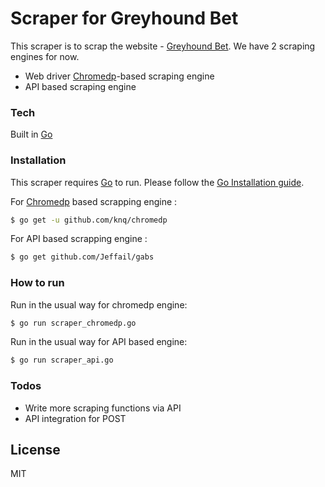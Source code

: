 # Scraper for Greyhound Bet
This scraper is to scrap the website - [Greyhound Bet].
We have 2 scraping engines for now. 
  - Web driver [Chromedp]-based scraping engine
  - API based scraping engine

### Tech

Built in [Go]


### Installation

This scraper requires [Go] to run.  Please follow the [Go Installation guide].

For [Chromedp] based scrapping engine :
```sh
$ go get -u github.com/knq/chromedp
```
For API based scrapping engine : 
```sh
$ go get github.com/Jeffail/gabs
```

### How to run

Run in the usual way for chromedp engine:
```sh
$ go run scraper_chromedp.go
```
Run in the usual way for API based engine:
```sh
$ go run scraper_api.go
```

### Todos

 - Write more scraping functions via API
 - API integration for POST

License
----

MIT

   [Go]: <https://golang.org/>
   [Go Installation guide]: <https://golang.org/doc/install>
   [Greyhound Bet]: <http://greyhoundbet.racingpost.com/>
   [Chromedp]: <https://github.com/knq/chromedp>


